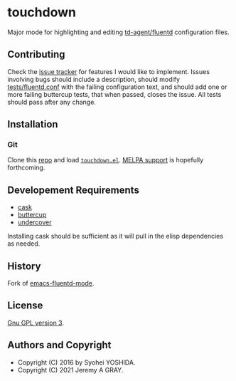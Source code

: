 # touchdown

Major mode for highlighting and editing
[td-agent/fluentd](http://www.fluentd.org/) configuration files.

## Contributing

Check the [issue
tracker](https://github.com/jeremyagray/touchdown/issues) for features
I would like to implement.  Issues involving bugs should include a
description, should modify
[tests/fluentd.conf](https://github.com/jeremyagray/touchdown/blob/main/tests/fluentd.conf)
with the failing configuration text, and should add one or more
failing buttercup tests, that when passed, closes the issue.  All
tests should pass after any change.

## Installation

### Git

Clone this [repo](https://github.com/jeremyagray/touchdown) and load
[`touchdown.el`](https://github.com/jeremyagray/touchdown/blob/main/touchdown.el).
[MELPA support](https://github.com/jeremyagray/touchdown/issues/4) is
hopefully forthcoming.

## Developement Requirements

- [cask](https://github.com/cask/cask)
- [buttercup](https://github.com/jorgenschaefer/emacs-buttercup)
- [undercover](https://github.com/undercover-el/undercover.el)

Installing cask should be sufficient as it will pull in the elisp
dependencies as needed.

## History

Fork of [emacs-fluentd-mode](https://github.com/syohex/emacs-fluentd-mode).

## License

[Gnu GPL version 3](LICENSE.md).

## Authors and Copyright

- Copyright (C) 2016 by Syohei YOSHIDA.
- Copyright (C) 2021 Jeremy A GRAY.
